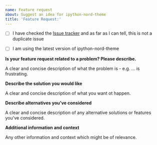```yaml
---
name: Feature request
about: Suggest an idea for ipython-nord-theme
title: 'Feature Request:'
---
```


- [ ] I have checked the [Issue tracker](../issues) and as far as I can tell, this is not a duplicate issue
- [ ] I am using the latest version of ipython-nord-theme


**Is your feature request related to a problem?  Please describe.**

A clear and concise description of what the problem is - e.g. ... is frustrating.


**Describe the solution you would like**

A clear and concise description of what you want ot happen.


**Describe alternatives you've considered**

A clear and concise description of any alternative solutions or features you've considered.


**Additional information and context**

Any other information and context which might be of relevance.
